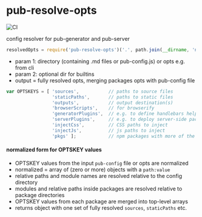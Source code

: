 # pub-resolve-opts
![CI](https://github.com/jldec/pub-resolve-opts/workflows/CI/badge.svg)

config resolver for pub-generator and pub-server


```js
resolvedOpts = require('pub-resolve-opts')('.', path.join(__dirname, 'node_modules'));
```

- param 1: directory (containing .md files or pub-config.js) or opts e.g. from cli
- param 2: optional dir for builtins
- output = fully resolved opts, merging packages opts with pub-config file

```javascript
var OPTSKEYS = [ 'sources',           // paths to source files
                 'staticPaths',       // paths to static files
                 'outputs',           // output destination(s)
                 'browserScripts',    // for browserify
                 'generatorPlugins',  // e.g. to define handlebars helpers
                 'serverPlugins',     // e.g. to deploy server-side packages
                 'injectCss',         // CSS paths to inject
                 'injectJs',          // js paths to inject
                 'pkgs' ];            // npm packages with more of the above
```

#### normalized form for OPTSKEY values
- OPTSKEY values from the input `pub-config` file or opts are normalized
- normalized = array of (zero or more) objects with a `path:value`
- relative paths and module names are resolved relative to the config directory
- modules and relative paths inside packages are resolved relative to package directories
- OPTSKEY values from each package are merged into top-level arrays
- returns object with one set of fully resolved `sources`, `staticPaths` etc.
